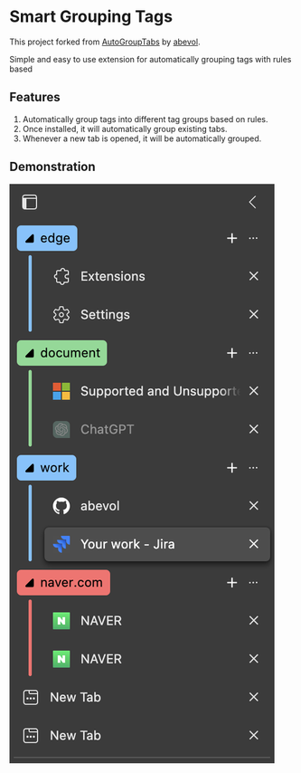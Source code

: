 # Smart Grouping Tags

This project forked from [AutoGroupTabs](https://github.com/abevol/AutoGroupTabs) by [abevol](https://github.com/abevol).

Simple and easy to use extension for automatically grouping tags with rules based

## Features

1. Automatically group tags into different tag groups based on rules.
2. Once installed, it will automatically group existing tabs.
3. Whenever a new tab is opened, it will be automatically grouped.

## Demonstration

![Demo image](./readme/main.png)
